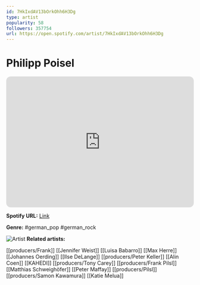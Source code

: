 ```yaml
---
id: 7HkIxdAV13bOrkOhh6H3Dg
type: artist
popularity: 58
followers: 357754
url: https://open.spotify.com/artist/7HkIxdAV13bOrkOhh6H3Dg
---
```

# Philipp Poisel

<iframe style="border-radius:12px" src="https://open.spotify.com/embed/artist/7HkIxdAV13bOrkOhh6H3Dg" width="100%" height="352" frameBorder="0" allowfullscreen="" allow="autoplay; clipboard-write; encrypted-media; fullscreen; picture-in-picture" loading="lazy"></iframe>

**Spotify URL:** [Link](https://open.spotify.com/artist/7HkIxdAV13bOrkOhh6H3Dg)

**Genre:**  #german_pop #german_rock

![Artist](https://i.scdn.co/image/ab6761610000e5eb105ad0077dd627c2fb272359)
**Related artists:**

[[producers/Frank]]
[[Jennifer Weist]]
[[Luisa Babarro]]
[[Max Herre]]
[[Johannes Oerding]]
[[Ilse DeLange]]
[[producers/Peter Keller]]
[[Alin Coen]]
[[KAHEDI]]
[[producers/Tony Carey]]
[[producers/Frank Pilsl]]
[[Matthias Schweighöfer]]
[[Peter Maffay]]
[[producers/Pilsl]]
[[producers/Samon Kawamura]]
[[Katie Melua]]
